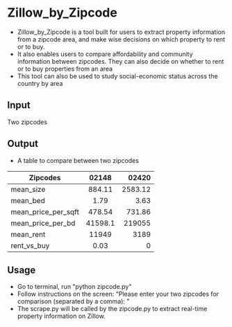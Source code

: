 # Zillow_by_Zipcode
* Zillow_by_Zipcode is a tool built for users to extract property information from a zipcode area, and make wise decisions on which property to rent or to buy. 
* It also enables users to compare affordability and community information between zipcodes. They can also decide on whether to rent or to buy properties from an area
* This tool can also be used to study social-economic status across the country by area


## Input
Two zipcodes

## Output
* A table to compare between two zipcodes 

|  Zipcodes     | 02148         | 02420  |
| ------------- |:-------------:| ------:|
| mean_size     | 884.11 | 2583.12 |
| mean_bed      | 1.79   |3.63|
| mean_price_per_sqft | 478.54    | 731.86 |
| mean_price_per_bd | 41598.1  |  219055 |
| mean_rent | 11949   | 3189 |
| rent_vs_buy | 0.03  |  0 |


## Usage
* Go to terminal, run "python zipcode.py"
* Follow instructions on the screen: "Please enter your two zipcodes for comparison (separated by a comma): "
* The scrape.py will be called by the zipcode.py to extract real-time property information on Zillow. 





